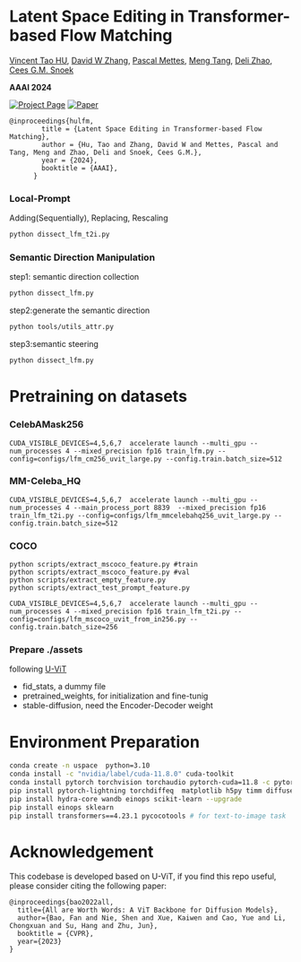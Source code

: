 
# Latent Space Editing in Transformer-based Flow Matching

<span class="author-block">
                <a href="http://taohu.me" target="_blank">Vincent Tao HU</a>,</span>
                <span class="author-block">
                  <a href="https://davzha.netlify.app/" target="_blank">David W Zhang</a>,</span>
                  <span class="author-block">
                    <a href="https://staff.fnwi.uva.nl/p.s.m.mettes/" target="_blank">Pascal Mettes</a>,
                  </span>
                  <span class="author-block">
                    <a href="http://mengtang.org/" target="_blank">Meng Tang</a>,
                  </span>
                  <span class="author-block">
                    <a href="https://scholar.google.com/citations?user=7LhjCn0AAAAJ&hl=en" target="_blank">Deli Zhao</a>,
                  </span>
                  <span class="author-block">
                    <a href="https://www.ceessnoek.info/" target="_blank">Cees G.M. Snoek</a>
                  </span>

 **AAAI 2024**

[![Project Page](https://img.shields.io/badge/Project-Page-blue)](https://taohu.me/lfm/)
[![Paper](https://img.shields.io/badge/arXiv-PDF-b31b1b)](https://arxiv.org/abs/2312.10825)

```
@inproceedings{hulfm,
        title = {Latent Space Editing in Transformer-based Flow Matching},
        author = {Hu, Tao and Zhang, David W and Mettes, Pascal and Tang, Meng and Zhao, Deli and Snoek, Cees G.M.},
        year = {2024},
        booktitle = {AAAI},
      }
```       



### Local-Prompt 

Adding(Sequentially), Replacing, Rescaling

```bash
python dissect_lfm_t2i.py 
```



### Semantic Direction Manipulation

step1: semantic direction collection

```bash
python dissect_lfm.py 
```


step2:generate the semantic direction

```bash
python tools/utils_attr.py
```

step3:semantic steering

```bash
python dissect_lfm.py 
```



# Pretraining on datasets


### CelebAMask256

```  
CUDA_VISIBLE_DEVICES=4,5,6,7  accelerate launch --multi_gpu --num_processes 4 --mixed_precision fp16 train_lfm.py --config=configs/lfm_cm256_uvit_large.py --config.train.batch_size=512
```


### MM-Celeba_HQ



```
CUDA_VISIBLE_DEVICES=4,5,6,7  accelerate launch --multi_gpu --num_processes 4 --main_process_port 8839  --mixed_precision fp16 train_lfm_t2i.py --config=configs/lfm_mmcelebahq256_uvit_large.py --config.train.batch_size=512
```


### COCO

```
python scripts/extract_mscoco_feature.py #train
python scripts/extract_mscoco_feature.py #val
python scripts/extract_empty_feature.py
python scripts/extract_test_prompt_feature.py
```



```
CUDA_VISIBLE_DEVICES=4,5,6,7  accelerate launch --multi_gpu --num_processes 4 --mixed_precision fp16 train_lfm_t2i.py --config=configs/lfm_mscoco_uvit_from_in256.py --config.train.batch_size=256 
```


### Prepare ./assets

following [U-ViT](https://github.com/baofff/U-ViT)

- fid_stats, a dummy file
- pretrained_weights, for initialization and fine-tunig
-  stable-diffusion, need the Encoder-Decoder weight


# Environment Preparation


```bash
conda create -n uspace  python=3.10
conda install -c "nvidia/label/cuda-11.8.0" cuda-toolkit
conda install pytorch torchvision torchaudio pytorch-cuda=11.8 -c pytorch -c nvidia
pip install pytorch-lightning torchdiffeq  matplotlib h5py timm diffusers accelerate loguru blobfile ml_collections
pip install hydra-core wandb einops scikit-learn --upgrade
pip install einops sklearn
pip install transformers==4.23.1 pycocotools # for text-to-image task
```




# Acknowledgement

This codebase is developed based on U-ViT, if you find this repo useful, please consider citing the following paper:

```
@inproceedings{bao2022all,
  title={All are Worth Words: A ViT Backbone for Diffusion Models},
  author={Bao, Fan and Nie, Shen and Xue, Kaiwen and Cao, Yue and Li, Chongxuan and Su, Hang and Zhu, Jun},
  booktitle = {CVPR},
  year={2023}
}
```
